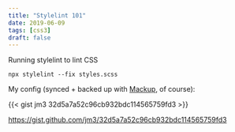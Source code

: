 ```yaml
---
title: "Stylelint 101"
date: 2019-06-09
tags: [css3]
draft: false
---
```


Running stylelint to lint CSS

`npx stylelint --fix styles.scss`

My config (synced + backed up with [Mackup](https://github.com/lra/mackup), of course):

{{< gist jm3 32d5a7a52c96cb932bdc114565759fd3 >}}

https://gist.github.com/jm3/32d5a7a52c96cb932bdc114565759fd3
